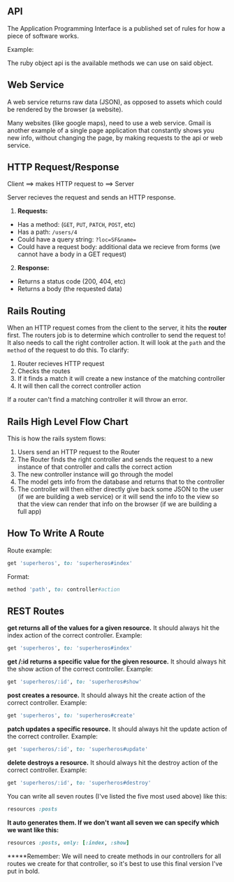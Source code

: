 ## API

The Application Programming Interface is a published set of rules for how a piece of software works.

Example:

The ruby object api is the available methods we can use on said object.

## Web Service

A web service returns raw data (JSON), as opposed to assets which could be rendered by the browser (a website). 

Many websites (like google maps), need to use a web service. Gmail is another example of a single page application that constantly shows you new info, without changing the page, by making requests to the api or web service.

## HTTP Request/Response

Client ==> makes HTTP request to ==>  Server

Server recieves the request and sends an HTTP response.

1. **Requests:**

* Has a method: (`GET`, `PUT`, `PATCH`, `POST`, etc)
* Has a path: `/users/4`
* Could have a query string: `?loc=SF&name=`
* Could have a request body: additional data we recieve from forms (we cannot have a body in a GET request)

2. **Response:**

* Returns a status code (200, 404, etc)
* Returns a body (the requested data)

## Rails Routing

When an HTTP request comes from the client to the server, it hits the **router** first. The routers job is to determine which controller to send the request to! It also needs to call the right controller action. It will look at the `path` and the `method` of the request to do this. To clarify:

1. Router recieves HTTP request
2. Checks the routes
3. If it finds a match it will create a new instance of the matching controller
4. It will then call the correct controller action

If a router can't find a matching controller it will throw an error.

## Rails High Level Flow Chart

This is how the rails system flows:

1. Users send an HTTP request to the Router
2. The Router finds the right controller and sends the request to a new instance of that controller and calls the correct action
3. The new controller instance will go through the model
4. The model gets info from the database and returns that to the controller
5. The controller will then either directly give back some JSON to the user (if we are building a web service) or it will send the info to the view so that the view can render that info on the browser (if we are building a full app)

## How To Write A Route

Route example:

```ruby
get 'superheros', to: 'superheros#index'
```

Format:

```ruby
method 'path', to: controller#action
```

## REST Routes

**get returns all of the values for a given resource.** It should always hit the index action of the correct controller. Example:

```ruby
get 'superheros', to: 'superheros#index'
```

**get /:id returns a specific value for the given resource.** It should always hit the show action of the correct controller. Example:

```ruby
get 'superheros/:id', to: 'superheros#show'
```

**post creates a resource.** It should always hit the create action of the correct controller. Example:

```ruby
get 'superheros', to: 'superheros#create'
```

**patch updates a specific resource.** It should always hit the update action of the correct controller. Example:

```ruby
get 'superheros/:id', to: 'superheros#update'
```

**delete destroys a resource.** It should always hit the destroy action of the correct controller. Example:

```ruby
get 'superheros/:id', to: 'superheros#destroy'
```

You can write all seven routes (I've listed the five most used above) like this:

```ruby
resources :posts
```

**It auto generates them. If we don't want all seven we can specify which we want like this:**

```ruby
resources :posts, only: [:index, :show]
```

*****Remember: We will need to create methods in our controllers for all routes we create for that controller, so it's best to use this final version I've put in bold.

